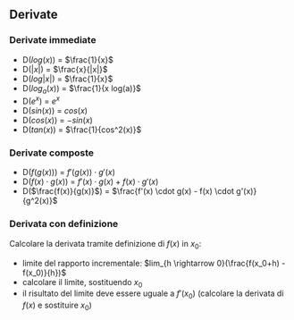 ## Derivate

### Derivate immediate

- D($log(x)$) = $\frac{1}{x}$
- D($|x|$) = $\frac{x}{|x|}$
- D($log|x|$) = $\frac{1}{x}$
- D($log_a(x)$) = $\frac{1}{x log(a)}$
- D($e^x$) = $e^x$
- D($sin(x)$) = $cos(x)$
- D($cos(x)$) = $-sin(x)$
- D($tan(x)$) = $\frac{1}{cos^2(x)}$

### Derivate composte

- D($f(g(x))$) = $f'(g(x)) \cdot g'(x)$
- D($f(x) \cdot g(x)$) = $f'(x) \cdot g(x) + f(x) \cdot g'(x)$
- D($\frac{f(x)}{g(x)}$) = $\frac{f'(x) \cdot g(x) - f(x) \cdot g'(x)}{g^2(x)}$

### Derivata con definizione

Calcolare la derivata tramite definizione di $f(x)$ in $x_0$:
- limite del rapporto incrementale: $lim_{h \rightarrow 0}(\frac{f(x_0+h) - f(x_0)}{h})$
- calcolare il limite, sostituendo $x_0$
- il risultato del limite deve essere uguale a $f'(x_0)$ (calcolare la derivata di $f(x)$ e sostituire $x_0$)
